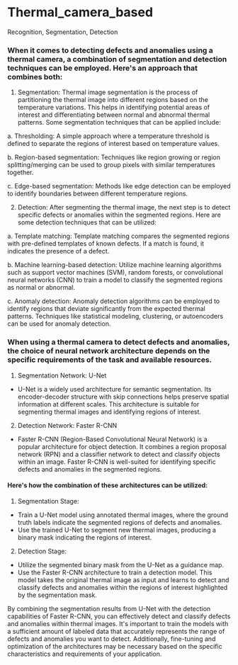 # Thermal_camera_based
Recognition, Segmentation, Detection


### When it comes to detecting defects and anomalies using a thermal camera, a combination of segmentation and detection techniques can be employed. Here's an approach that combines both:

1. Segmentation: Thermal image segmentation is the process of partitioning the thermal image into different regions based on the temperature variations. This helps in identifying potential areas of interest and differentiating between normal and abnormal thermal patterns. Some segmentation techniques that can be applied include:

a. Thresholding: A simple approach where a temperature threshold is defined to separate the regions of interest based on temperature values.

b. Region-based segmentation: Techniques like region growing or region splitting/merging can be used to group pixels with similar temperatures together.

c. Edge-based segmentation: Methods like edge detection can be employed to identify boundaries between different temperature regions.

2. Detection: After segmenting the thermal image, the next step is to detect specific defects or anomalies within the segmented regions. Here are some detection techniques that can be utilized:

a. Template matching: Template matching compares the segmented regions with pre-defined templates of known defects. If a match is found, it indicates the presence of a defect.

b. Machine learning-based detection: Utilize machine learning algorithms such as support vector machines (SVM), random forests, or convolutional neural networks (CNN) to train a model to classify the segmented regions as normal or abnormal.

c. Anomaly detection: Anomaly detection algorithms can be employed to identify regions that deviate significantly from the expected thermal patterns. Techniques like statistical modeling, clustering, or autoencoders can be used for anomaly detection.

### When using a thermal camera to detect defects and anomalies, the choice of neural network architecture depends on the specific requirements of the task and available resources.

1. Segmentation Network: U-Net
- U-Net is a widely used architecture for semantic segmentation. Its encoder-decoder structure with skip connections helps preserve spatial information at different scales. This architecture is suitable for segmenting thermal images and identifying regions of interest.

2. Detection Network: Faster R-CNN
- Faster R-CNN (Region-Based Convolutional Neural Network) is a popular architecture for object detection. It combines a region proposal network (RPN) and a classifier network to detect and classify objects within an image. Faster R-CNN is well-suited for identifying specific defects and anomalies in the segmented regions.

#### Here's how the combination of these architectures can be utilized:

1. Segmentation Stage:

- Train a U-Net model using annotated thermal images, where the ground truth labels indicate the segmented regions of defects and anomalies.
- Use the trained U-Net to segment new thermal images, producing a binary mask indicating the regions of interest.

2. Detection Stage:

- Utilize the segmented binary mask from the U-Net as a guidance map.
- Use the Faster R-CNN architecture to train a detection model. This model takes the original thermal image as input and learns to detect and classify defects and anomalies within the regions of interest highlighted by the segmentation mask.


By combining the segmentation results from U-Net with the detection capabilities of Faster R-CNN, you can effectively detect and classify defects and anomalies within thermal images. It's important to train the models with a sufficient amount of labeled data that accurately represents the range of defects and anomalies you want to detect. Additionally, fine-tuning and optimization of the architectures may be necessary based on the specific characteristics and requirements of your application.
